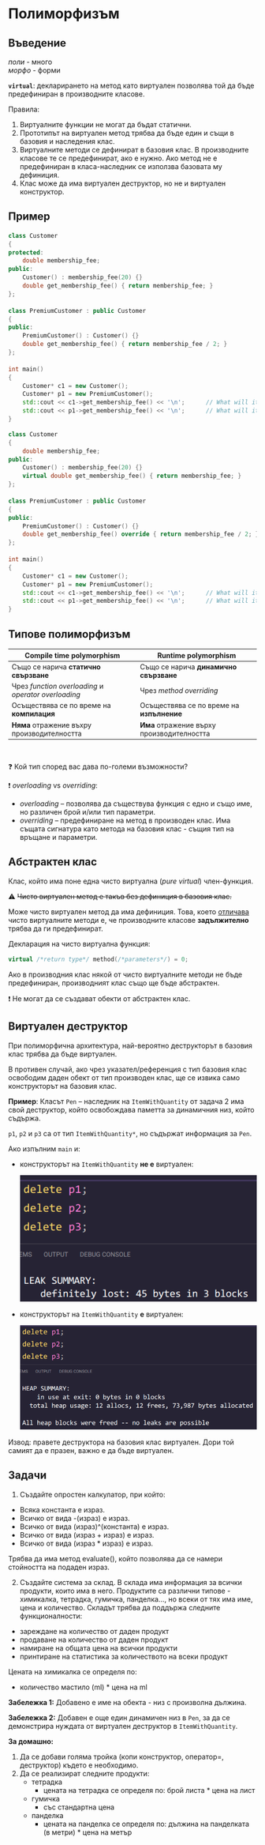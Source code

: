 # Полиморфизъм

## Въведение

*поли* - много</br>
*морфо* - форми

**`virtual`**: декларирането на метод като виртуален позволява той да бъде предефиниран в производните класове.

Правила:
1. Виртуалните функции не могат да бъдат статични.
2. Прототипът на виртуален метод трябва да бъде един и същи в базовия и наследения клас.
3. Виртуалните методи се дефинират в базовия клас. В производните класове те се предефинират, ако
   е нужно. Ако метод не е предефиниран в класа-наследник се използва базовата му дефиниция.
4. Клас може да има виртуален деструктор, но не и виртуален конструктор.

## Пример
```cpp
class Customer
{
protected:
    double membership_fee;
public:
    Customer() : membership_fee(20) {}
    double get_membership_fee() { return membership_fee; }
};

class PremiumCustomer : public Customer
{
public:
    PremiumCustomer() : Customer() {}
    double get_membership_fee() { return membership_fee / 2; }
};

int main()
{
    Customer* c1 = new Customer();
    Customer* p1 = new PremiumCustomer();
    std::cout << c1->get_membership_fee() << '\n';      // What will it print?
    std::cout << p1->get_membership_fee() << '\n';      // What will it print?
}
```

```cpp
class Customer
{
    double membership_fee;
public:
    Customer() : membership_fee(20) {}
    virtual double get_membership_fee() { return membership_fee; }
};

class PremiumCustomer : public Customer
{
public:
    PremiumCustomer() : Customer() {}
    double get_membership_fee() override { return membership_fee / 2; }
};

int main()
{
    Customer* c1 = new Customer();
    Customer* p1 = new PremiumCustomer();
    std::cout << c1->get_membership_fee() << '\n';      // What will it print?
    std::cout << p1->get_membership_fee() << '\n';      // What will it print?
}
```

## Типове полиморфизъм

| Compile time polymorphism | Runtime polymorphism |
| --- | --- |
| Също се нарича **статично свързване** | Също се нарича **динамично свързване** |
| Чрез *function overloading* и *operator overloading* | Чрез *method overriding* |
| Осъществява се по време на **компилация** | Осъществява се по време на **изпълнение** |
| **Няма** отражение въхру производителността | **Има** отражение върху производителността |

&nbsp;

:question: Кой тип според вас дава по-големи възможности?

:exclamation: *overloading* vs *overriding*:
- *overloading* – позволява да съществува функция с едно и също име,
  но различен брой и/или тип параметри.
- *overriding* – предефиниране на метод в производен клас. Има същата сигнатура
  като метода на базовия клас - същия тип на връщане и параметри.

## Абстрактен клас
Клас, който има поне една чисто виртуална (*pure virtual*) член-функция.

:warning: ~~Чисто виртуален метод е такъв без дефиниция в базовия клас.~~

Може чисто виртуален метод да има дефиниция. Това, което
[отличава](https://en.cppreference.com/book/intro/abstract_classes)
чисто виртуалните методи е, че производните класове **задължително**
трябва да ги предефинират.

Декларация на чисто виртуална функция:
```cpp
virtual /*return type*/ method(/*parameters*/) = 0;
```

Ако в производния клас някой от чисто виртуалните методи не бъде
предефиниран, производният клас също ще бъде абстрактен.

:exclamation: Не могат да се създават обекти от абстрактен клас.

## Виртуален деструктор
При полиморфична архитектура, най-вероятно деструкторът
в базовия клас трябва да бъде виртуален.

В противен случай, ако чрез указател/референция с тип базовия клас
освободим даден обект от тип производен клас, ще се извика
само конструкторът на базовия клас.

**Пример**: Класът `Pen` – наследник на `ItemWithQuantity` от задача 2
има свой деструктор, който освобождава паметта за динамичния низ, който съдържа.

`p1`, `p2` и `p3` са от тип `ItemWithQuantity*`, но съдържат информация за `Pen`.

Ако изпълним `main` и:
- конструкторът на `ItemWithQuantity` **не е** виртуален:

  ![Destructor of base class is not virtual](../img/12-01-no-virtual-destr.png)

- конструкторът на `ItemWithQuantity` **е** виртуален:

  ![Destructor of base class is virtual](../img/12-02-virtual-destr.png)

Извод: правете деструктора на базовия клас виртуален.
Дори той самият да е празен, важно е да бъде виртуален.

## Задачи

1. Създайте опростен калкулатор, при който:
- Всяка константа е израз.
- Всичко от вида -(израз) е израз.
- Всичко от вида (израз)^(константа) е израз.
- Всичко от вида (израз + израз) е израз.
- Всичко от вида (израз * израз) е израз.

Трябва да има метод evaluate(), който позволява да се намери стойността на подаден израз.

2. Създайте система за склад. В склада има информация за всички продукти, които има в него. Продуктите са различни типове - химикалка, тетрадка, гумичка, панделка..., но всеки от тях има име, цена и количество. Складът трябва да поддържа следните функционалности:
- зареждане на количество от даден продукт
- продаване на количество от даден продукт
- намиране на общата цена на всички продукти
- принтиране на статистика за количеството на всеки продукт

Цената на химикалка се определя по:
- количество мастило (ml) * цена на ml

**Забележка 1:** Добавено е име на обекта - низ с произволна дължина.

**Забележка 2:** Добавен е още един динамичен низ в `Pen`, за да се демонстрира нуждата
от виртуален деструктор в `ItemWithQuantity`.

**За домашно:**
1. Да се добави голяма тройка (копи конструктор, оператор=, деструктор) където е необходимо.
2. Да се реализират следните продукти:
   - тетрадка
     - цената на тетрадка се определя по: брой листа * цена на лист
   - гумичка
     - със стандартна цена
   - панделка
     - цената на панделка се определя по: дължина на панделката (в метри) * цена на метър
